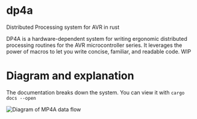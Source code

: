 # dp4a
Distributed Processing system for AVR in rust

DP4A is a hardware-dependent system for writing ergonomic distributed processing routines for the AVR microcontroller series. 
It leverages the power of macros to let you write concise, familiar, and readable code. WIP

# Diagram and explanation
The documentation breaks down the system. You can view it with `cargo docs --open`

![Diagram of MP4A data flow](https://i.imgur.com/M5Truwo.png)
